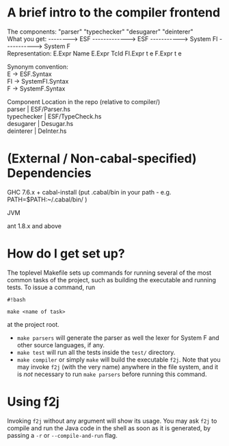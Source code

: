 # A brief intro to the compiler frontend #

The components: "parser"      "typechecker"      "desugarer"            "deinterer"<br />
What you get:   --------> ESF -------------> ESF -----------> System FI -----------> System F<br />
Representation:           E.Expr Name        E.Expr TcId      FI.Expr t e            F.Expr t e<br />

Synonym convention:<br />
E  -> ESF.Syntax<br />
FI -> SystemFI.Syntax<br />
F  -> SystemF.Syntax<br />

Component     Location in the repo (relative to compiler/)<br />
parser      | ESF/Parser.hs<br />
typechecker | ESF/TypeCheck.hs<br />
desugarer   | Desugar.hs<br />
deinterer   | DeInter.hs<br />

# (External / Non-cabal-specified) Dependencies #
GHC 7.6.x + cabal-install (put .cabal/bin in your path - e.g. PATH=$PATH:~/.cabal/bin/ )

JVM

ant 1.8.x and above

# How do I get set up? #

The toplevel Makefile sets up commands for running several of the most common tasks of the project, such as building the executable and running tests. To issue a command, run
```
#!bash

make <name of task>
```
at the project root.

* `make parsers` will generate the parser as well the lexer for System F and other source languages, if any.
* `make test` will run all the tests inside the `test/` directory.
* `make compiler` or simply `make` will build the executable `f2j`. Note that you may invoke `f2j` (with the very name) anywhere in the file system, and it is *not* necessary to run `make parsers` before running this command.

# Using f2j #
Invoking `f2j` without any argument will show its usage. You may ask `f2j` to compile and run the Java code in the shell as soon as it is generated, by passing a `-r` or `--compile-and-run` flag.
